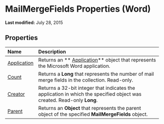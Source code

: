 
# MailMergeFields Properties (Word)

 **Last modified:** July 28, 2015


## Properties



|**Name**|**Description**|
|:-----|:-----|
| [Application](4c0f8016-eced-78f4-a4e6-401949f2793a.md)|Returns an  ** [Application](d1cf6f8f-4e88-bf01-93b4-90a83f79cb44.md)** object that represents the Microsoft Word application.|
| [Count](b72788d7-eb2e-e569-4a23-e4259bcba864.md)|Returns a  **Long** that represents the number of mail merge fields in the collection. Read-only.|
| [Creator](959eab24-89b2-649b-7e8c-aabda9751c30.md)|Returns a 32-bit integer that indicates the application in which the specified object was created. Read-only  **Long**.|
| [Parent](ee1d1edb-877a-db21-8641-692f7601ea05.md)|Returns an  **Object** that represents the parent object of the specified **MailMergeFields** object.|
